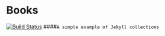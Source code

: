 # Books
[![Build Status](https://travis-ci.org/Koheron/books.svg)](https://travis-ci.org/Koheron/books)
####`A simple example of Jekyll collections`

